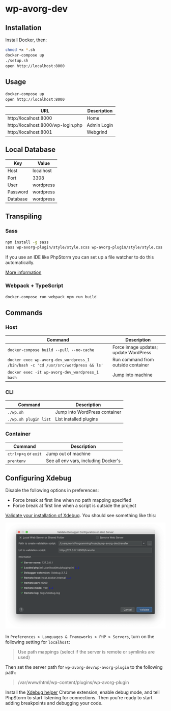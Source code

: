 # wp-avorg-dev

## Installation

Install Docker, then:

```bash
chmod +x *.sh
docker-compose up
./setup.sh
open http://localhost:8000
```

## Usage

```bash
docker-compose up
open http://localhost:8000
```

URL                                | Description
-----------------------------------|---------------
http://localhost:8000              | Home
http://localhost:8000/wp-login.php | Admin Login
http://localhost:8001              | Webgrind

## Local Database

Key      | Value
---------|--------------
Host     | localhost
Port     | 3308
User     | wordpress
Password | wordpress
Database | wordpress

## Transpiling

### Sass

```bash
npm install -g sass
sass wp-avorg-plugin/style/style.scss wp-avorg-plugin/style/style.css
```

If you use an IDE like PhpStorm you can set up a file watcher to do this automatically.

[More information](http://sass-lang.com/install)

### Webpack + TypeScript

```bash
docker-compose run webpack npm run build
```

## Commands

### Host

Command                                                                           | Description
----------------------------------------------------------------------------------|--------------------------------------
`docker-compose build --pull --no-cache`                                          | Force image updates; update WordPress
`docker exec wp-avorg-dev_wordpress_1 /bin/bash -c 'cd /usr/src/wordpress && ls'` | Run command from outside container
`docker exec -it wp-avorg-dev_wordpress_1 bash`                                   | Jump into machine

### CLI

Command               | Description
----------------------|--------------------------------------
`./wp.sh`             | Jump into WordPress container
`./wp.sh plugin list` | List installed plugins

### Container

Command              | Description
---------------------|-------------------------------------
`ctrl+p+q` or `exit` | Jump out of machine
`prentenv`           | See all env vars, including Docker's

## Configuring Xdebug

Disable the following options in preferences:

- Force break at first line when no path mapping specified
- Force break at first line when a script is outside the project

[Validate your installation of Xdebug](https://www.jetbrains.com/help/phpstorm/configuring-xdebug.html#web-server-debugging). 
You should see something like this:

![Xdebug validation](img/validate_xdebug.png)

In `Preferences > Languages & Frameworks > PHP > Servers`, turn on the following setting for `localhost`:

> Use path mappings (select if the server is remote or symlinks are used)

Then set the server path for `wp-avorg-dev/wp-avorg-plugin` to the following path:

> /var/www/html/wp-content/plugins/wp-avorg-plugin

Install the [Xdebug helper](https://chrome.google.com/webstore/detail/xdebug-helper/eadndfjplgieldjbigjakmdgkmoaaaoc)
Chrome extension, enable debug mode, and tell PhpStorm to start listening for connections. Then you're ready to start
adding breakpoints and debugging your code.
